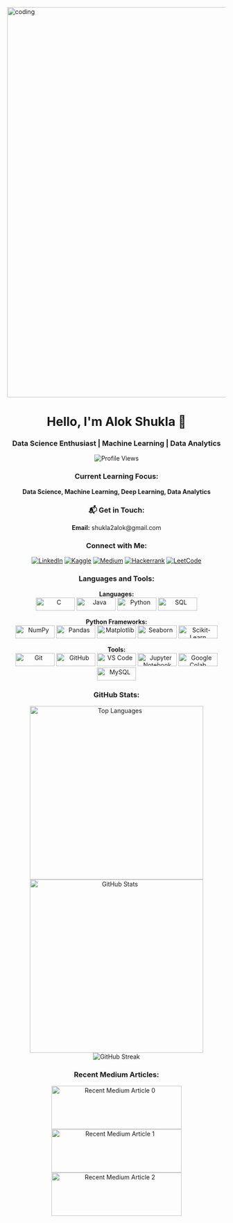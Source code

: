 <img align="center" alt="coding" width="900" src="https://camo.githubusercontent.com/f5a8ba4f28fe3ec8d5eb73dfa2303873b5d7122fb1ba08a5946e24d6c13e82c4/68747470733a2f2f6d656469612e6c6963646e2e636f6d2f646d732f696d6167652f4334443132415145536a37322d733567454b672f61727469636c652d636f7665725f696d6167652d736872696e6b5f3630305f323030302f302f313632363735333836373131303f653d3231343734383336343726763d6265746126743d4b6637594175775a74794347594c4e63682d4d676335654f432d376837754c5f646e424149677341465251">

<h1 align="center">Hello, I'm Alok Shukla 👋</h1>
<h3 align="center">Data Science Enthusiast | Machine Learning | Data Analytics</h3>

<p align="center">
  <img src="https://komarev.com/ghpvc/?username=shukla2alok&label=Profile%20views&color=0e75b6&style=flat" alt="Profile Views" />
</p>

<h3 align="center">Current Learning Focus:</h3>
<p align="center"><strong>Data Science, Machine Learning, Deep Learning, Data Analytics</strong></p>

<h3 align="center">📬 Get in Touch:</h3>
<p align="center"><strong>Email:</strong> shukla2alok@gmail.com</p>

<h3 align="center">Connect with Me:</h3>
<p align="center">
  <a href="https://linkedin.com/in/alok-shukla-240283227" target="_blank" rel="noopener noreferrer"><img src="https://img.shields.io/badge/LinkedIn-%230077B5?style=for-the-badge&logo=linkedin&logoColor=white" alt="LinkedIn" /></a>
  <a href="https://kaggle.com/shukla2alok" target="_blank" rel="noopener noreferrer"><img src="https://img.shields.io/badge/Kaggle-%23127A7A?style=for-the-badge&logo=kaggle&logoColor=white" alt="Kaggle" /></a>
  <a href="https://medium.com/@aloks6449" target="_blank" rel="noopener noreferrer"><img src="https://img.shields.io/badge/Medium-%23000000?style=for-the-badge&logo=medium&logoColor=white" alt="Medium" /></a>
  <a href="https://www.hackerrank.com/aloks6449" target="_blank" rel="noopener noreferrer"><img src="https://img.shields.io/badge/Hackerrank-%2317D449?style=for-the-badge&logo=hackerrank&logoColor=white" alt="Hackerrank" /></a>
  <a href="https://www.leetcode.com/shukla_alok" target="_blank" rel="noopener noreferrer"><img src="https://img.shields.io/badge/LeetCode-%23F8C500?style=for-the-badge&logo=leetcode&logoColor=black" alt="LeetCode" /></a>
</p>

<h3 align="center">Languages and Tools:</h3>

<p align="center">
  <strong>Languages:</strong><br/>
  <a href="https://en.wikipedia.org/wiki/C_(programming_language)" target="_blank" rel="noopener noreferrer"><img src="https://img.shields.io/badge/C-%2300599C?style=for-the-badge&logo=c&logoColor=white" alt="C" width="90" height="30"/></a>
  <a href="https://www.java.com" target="_blank" rel="noopener noreferrer"><img src="https://img.shields.io/badge/Java-%23F7DF1C?style=for-the-badge&logo=java&logoColor=black" alt="Java" width="90" height="30"/></a>
  <a href="https://www.python.org" target="_blank" rel="noopener noreferrer"><img src="https://img.shields.io/badge/Python-%233776AB?style=for-the-badge&logo=python&logoColor=white" alt="Python" width="90" height="30"/></a>
  <a href="https://www.sql.org/" target="_blank" rel="noopener noreferrer"><img src="https://img.shields.io/badge/SQL-%2307405e?style=for-the-badge&logo=sql&logoColor=white" alt="SQL" width="90" height="30"/></a>
 
</p>

<p align="center">
  <strong>Python Frameworks:</strong><br/>
  <a href="https://numpy.org/" target="_blank" rel="noopener noreferrer"><img src="https://img.shields.io/badge/NumPy-%230F7F7F?style=for-the-badge&logo=numpy&logoColor=white" alt="NumPy" width="90" height="30"/></a>
  <a href="https://pandas.pydata.org/" target="_blank" rel="noopener noreferrer"><img src="https://img.shields.io/badge/Pandas-%23150458?style=for-the-badge&logo=pandas&logoColor=white" alt="Pandas" width="90" height="30"/></a>
  <a href="https://matplotlib.org/" target="_blank" rel="noopener noreferrer"><img src="https://img.shields.io/badge/Matplotlib-%23B71C1C?style=for-the-badge&logo=matplotlib&logoColor=white" alt="Matplotlib" width="90" height="30"/></a>
  <a href="https://seaborn.pydata.org/" target="_blank" rel="noopener noreferrer"><img src="https://img.shields.io/badge/Seaborn-%233F7F7F?style=for-the-badge&logo=seaborn&logoColor=white" alt="Seaborn" width="90" height="30"/></a>
  <a href="https://scikit-learn.org/" target="_blank" rel="noopener noreferrer"><img src="https://img.shields.io/badge/Scikit%20Learn-%23F7931E?style=for-the-badge&logo=scikit-learn&logoColor=white" alt="Scikit-Learn" width="90" height="30"/></a>
</p>

<p align="center">
  <strong>Tools:</strong><br/>
  <a href="https://git-scm.com/" target="_blank" rel="noopener noreferrer"><img src="https://img.shields.io/badge/Git-%23F05032?style=for-the-badge&logo=git&logoColor=white" alt="Git" width="90" height="30"/></a>
  <a href="https://github.com/" target="_blank" rel="noopener noreferrer"><img src="https://img.shields.io/badge/GitHub-%23121011?style=for-the-badge&logo=github&logoColor=white" alt="GitHub" width="90" height="30"/></a>
  <a href="https://code.visualstudio.com/" target="_blank" rel="noopener noreferrer"><img src="https://img.shields.io/badge/VS%20Code-%23007ACC?style=for-the-badge&logo=visual-studio-code&logoColor=white" alt="VS Code" width="90" height="30"/></a>
  <a href="https://jupyter.org/" target="_blank" rel="noopener noreferrer"><img src="https://img.shields.io/badge/Jupyter-%23F37626?style=for-the-badge&logo=jupyter&logoColor=white" alt="Jupyter Notebook" width="90" height="30"/></a>
  <a href="https://colab.research.google.com/" target="_blank" rel="noopener noreferrer"><img src="https://img.shields.io/badge/Google%20Colab-%F7DF1C?style=for-the-badge&logo=googlecolab&logoColor=black" alt="Google Colab" width="90" height="30"/></a>
  <a href="https://www.mysql.com/" target="_blank" rel="noopener noreferrer"><img src="https://img.shields.io/badge/MySQL-%234479A1?style=for-the-badge&logo=mysql&logoColor=white" alt="MySQL" width="90" height="30"/></a>
</p>

<h3 align="center">GitHub Stats:</h3>
<p align="center">
  <img width="400" src="https://github-readme-stats.vercel.app/api/top-langs?username=shukla2alok&show_icons=true&locale=en&layout=compact" alt="Top Languages" />
  <img width="400" src="https://github-readme-stats.vercel.app/api?username=shukla2alok&show_icons=true&locale=en" alt="GitHub Stats" />
  <img src="https://github-readme-streak-stats.herokuapp.com/?user=shukla2alok" alt="GitHub Streak" />
</p>

<h3 align="center">Recent Medium Articles:</h3>
<p align="center">
  <a href="https://medium.com/@aloks6449" target="_blank" rel="noopener noreferrer"><img src="https://github-readme-medium-recent-article.vercel.app/medium/@aloks6449/0" alt="Recent Medium Article 0" width="300" height="100"/></a>
  <a href="https://medium.com/@aloks6449" target="_blank" rel="noopener noreferrer"><img src="https://github-readme-medium-recent-article.vercel.app/medium/@aloks6449/1" alt="Recent Medium Article 1" width="300" height="100"/></a>
 <a href="https://medium.com/@aloks6449" target="_blank" rel="noopener noreferrer"><img src="https://github-readme-medium-recent-article.vercel.app/medium/@aloks6449/2" alt="Recent Medium Article 2" width="300" height="100"/></a>
</p>
